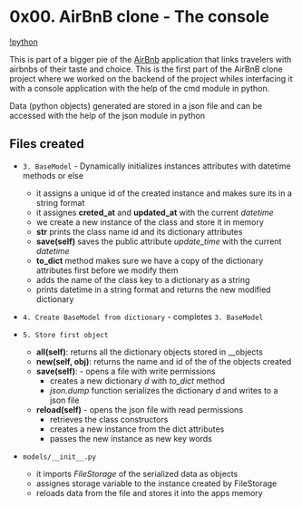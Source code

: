 # 0x00. AirBnB clone - The console

[!python](https://s3.amazonaws.com/alx-intranet.hbtn.io/uploads/medias/2018/6/65f4a1dd9c51265f49d0.png?X-Amz-Algorithm=AWS4-HMAC-SHA256&X-Amz-Credential=AKIARDDGGGOUSBVO6H7D%2F20230811%2Fus-east-1%2Fs3%2Faws4_request&X-Amz-Date=20230811T125237Z&X-Amz-Expires=86400&X-Amz-SignedHeaders=host&X-Amz-Signature=0390ee72fda8eff905930f53aabf83d5fa1d661863ce30bd57dc07146ec873b8)

This is part of a bigger pie of the [AirBnb](https://www.airbnb.com/) application that links travelers with airbnbs of their taste and choice.
This is the first part of the AirBnB clone project where we worked on the backend of the project whiles interfacing it with a console application with the help of the cmd module in python.

Data (python objects) generated are stored in a json file and can be accessed with the help of the json module in python
## Files created
- `3. BaseModel` - Dynamically initializes instances attributes with datetime methods
	or else
	- it assigns a unique id of the created instance and makes sure its in a string format
	- it assignes **creted_at** and **updated_at** with the current *datetime*
	- we create a new instance of the class and store it in memory
	- **__str__** prints the class name id and its dictionary attributes
	- **save(self)** saves the public attribute *update_time* with the current *datetime*
	- **to_dict** method makes sure we have a copy of the dictionary attributes first before we modify them
	- adds the name of the class key to a dictionary as a string
	- prints datetime in a string format and returns the new modified dictionary

- `4. Create BaseModel from dictionary` - completes `3. BaseModel`

- `5. Store first object` 
	- **all(self)**: returns all the dictionary objects stored in  __objects
	- **new(self, obj)**: returns the name and id of the of the objects created
	- **save(self)**: - opens a file with write permissions
		- creates a new dictionary *d* with *to_dict* method
		- *json.dump* function serializes the dictionary *d* and writes to a json file
	- **reload(self)** - opens the json file with read permissions
		- retrieves the class constructors
		- creates a new instance from the dict attributes
		- passes the new instance as new key words

- `models/__init__.py`
	- it imports *FileStorage* of the serialized data as objects
	- assignes storage variable to the instance created by FileStorage
	- reloads data from the file and stores it into the apps memory
